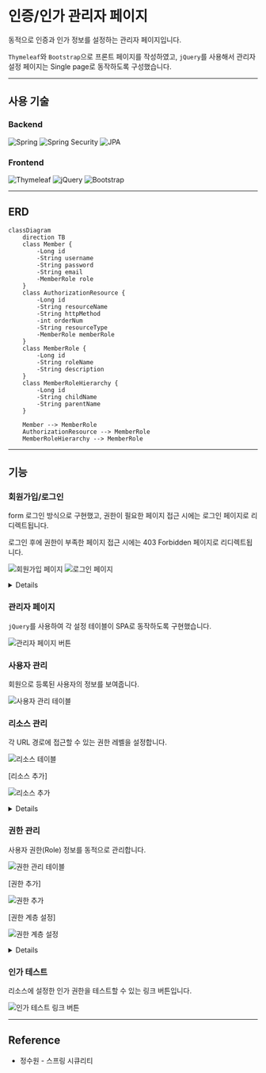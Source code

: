 # 인증/인가 관리자 페이지

동적으로 인증과 인가 정보를 설정하는 관리자 페이지입니다.

`Thymeleaf`와 `Bootstrap`으로 프론트 페이지를 작성하였고, `jQuery`를 사용해서 관리자 설정 페이지는 Single page로 동작하도록 구성했습니다. 

---

## 사용 기술

### Backend

![Spring](https://img.shields.io/badge/Spring-6DB33F.svg?&style=for-the-badge&logo=spring&logoColor=white)
![Spring Security](https://img.shields.io/badge/Spring%20Security-430098.svg?&style=for-the-badge&logo=spring&logoColor=white)
![JPA](https://img.shields.io/badge/JPA-007080.svg?&style=for-the-badge&logo=hibernate&logoColor=white)

### Frontend

![Thymeleaf](https://img.shields.io/badge/Thymeleaf-005F0F.svg?&style=for-the-badge&logo=thymeleaf&logoColor=white)
![jQuery](https://img.shields.io/badge/jQuery-0769AD.svg?&style=for-the-badge&logo=jquery&logoColor=white)
![Bootstrap](https://img.shields.io/badge/Bootstrap-7952B3.svg?&style=for-the-badge&logo=bootstrap&logoColor=white)

---
## ERD

```mermaid
classDiagram
    direction TB
    class Member {
        -Long id
        -String username
        -String password
        -String email
        -MemberRole role
    }
    class AuthorizationResource {
        -Long id
        -String resourceName
        -String httpMethod
        -int orderNum
        -String resourceType
        -MemberRole memberRole
    }
    class MemberRole {
        -Long id
        -String roleName
        -String description
    }
    class MemberRoleHierarchy {
        -Long id
        -String childName
        -String parentName
    }

    Member --> MemberRole
    AuthorizationResource --> MemberRole
    MemberRoleHierarchy --> MemberRole
```

---

## 기능

### 회원가입/로그인

form 로그인 방식으로 구현했고, 권한이 필요한 페이지 접근 시에는 로그인 페이지로 리디렉트됩니다.

로그인 후에 권한이 부족한 페이지 접근 시에는 403 Forbidden 페이지로 리디렉트됩니다.

![회원가입 페이지](https://user-images.githubusercontent.com/61798028/248839983-c78be08f-cf46-4b83-8983-fba6b7f3ad09.png)
![로그인 페이지](https://user-images.githubusercontent.com/61798028/248839980-0f9e3610-1123-4f1a-8769-2b00e10de286.png)

<details>

`UsernamePasswordAuthenticationFilter`는 폼 기반의 인증 기본 필터로 직접 인증 과정을 처리하지 않고 `Authentication(UsernamePasswordAuthenticationToken)`을 생성 후 `AuthenticationManager`에 전달하고, `AuthenticationManager`는 등록 된 `AuthenticationManager` 중 적절한 프로바이더를 찾아 실제 인증 작업을 위임합니다.

`Authentication`는 사용자의 인증 정보와 권한을 갖고 있고, 성공적으로 인증되면 `SecurityContext`에 저장됩니다.

`AuthenticationDetailsSource` 인터페이스는 `buildDetails`라는 메서드를 갖고 있고, `HttpServletRequest`를 매개변수로 받아 Remote IP, 세션 ID 등 웹 관련 정보를 담는 `WebAuthenticationDetails`를 생성합니다. 이 `WebAuthenticationDetails`는 `Authentication`의 `details` 속성에 저장됩니다.

</details>

### 관리자 페이지

`jQuery`를 사용하여 각 설정 테이블이 SPA로 동작하도록 구현했습니다.

![관리자 페이지 버튼](https://user-images.githubusercontent.com/61798028/248839986-94d71c48-f93c-4a5f-ae4b-be0f506268ab.png)

### 사용자 관리

회원으로 등록된 사용자의 정보를 보여줍니다.

![사용자 관리 테이블](https://user-images.githubusercontent.com/61798028/248839969-7c858017-4a85-4edb-b3b7-b95489a50502.png)

### 리소스 관리

각 URL 경로에 접근할 수 있는 권한 레벨을 설정합니다.

![리소스 테이블](https://user-images.githubusercontent.com/61798028/248840007-b11ac193-981c-428c-8075-015a2b5b1fd8.png)

[리소스 추가]

![리소스 추가](https://user-images.githubusercontent.com/61798028/248840010-82c10258-4d64-4945-9220-7f7e89924375.png)

<details>

인가 처리는 `FilterSecurityInterceptor` 필터에서 처리합니다. Spring Security가 제공하는 보안 필터 중에서 가장 마지막에 위치하는 필터이고, HTTP 요청에 대한 접근을 승인/거부 여부를 최종적으로 결정하는 역할을 합니다.

인증 여부를 먼저 체크하여 인증 객체부터 없으면 `AuthenticationException`을 발생시키고, 접근 권한이 없으면 `AccessDenieException`를 발생시킵니다.

`FilterInvocationSecurityMetadataSource` 인터페이스는 요청된 리소스에 대해 <ins>필요한 권한 정보를 제공</ins>하는 역할을 합니다.

- [UrlFilterInvocationSecurityMetadataSource](pratice/src/main/java/study/security/config/security/authorization/UrlFilterInvocationSecurityMetadataSource.java)

`FilterSecurityInterceptor`는 `FilterInvocationSecurityMetadataSource`에 해당 리소스(URL)에 대해 필요한 권한 정보를 요청하고, `FilterInvocationSecurityMetadataSource`는 필요한 권한 정보를 `ConfigAttribute`의 컬렉션 형태로 반환합니다.

`AccessDecisionManager`는 인증된 사용자의 접근 권한과 HTTP 요청 정보를 비교하여 접근 승인 여부를 결정하는 주체입니다. `AccessDecisionManager`는 `FilterInvocationSecurityMetadataSource`가 반환한 필요 권한 정보와 사용자의 권한 정보를 받아 승인 여부를 결정합니다.

`AccessDecisionManager`는 여러 개의 `AccessDecisionVoter`를 가질 수 있으며, 각 `AccessDecisionVoter`들은 인증된 사용자가 접근할 수 있는지 투표하는 역할을 합니다.

`AccessDecisionManager`의 유형으로는 `AffirmativeBased`, `ConsensusBased`, `UnanimousBased`가 있는데 보통 `AffirmativeBased`를 사용합니다.

```mermaid
sequenceDiagram
    사용자->>FilterSecurityInterceptor: URL 요청
    FilterSecurityInterceptor->>FilterInvocationSecurityMetadataSource: 이 URL에 대해 필요한 권한은 무엇인가요?
    FilterInvocationSecurityMetadataSource-->>FilterSecurityInterceptor: ConfigAttribute 컬렉션 형태의 필요한 권한 반환
    FilterSecurityInterceptor->>AccessDecisionManager: 사용자의 인증 정보와 ConfigAttribute 컬렉션 제출
    AccessDecisionManager->>AccessDecisionVoter: 사용자가 필요한 권한을 가지고 있는지 투표
    AccessDecisionVoter-->>AccessDecisionManager: 투표 결과 (승인, 거부, 기권)
    AccessDecisionManager-->>FilterSecurityInterceptor: 투표 결과에 따른 결정 (접근 승인 또는 거부)
    FilterSecurityInterceptor-->>사용자: 결정에 따른 접근 승인 또는 접근 거부

```

</details>

### 권한 관리

사용자 권한(Role) 정보를 동적으로 관리합니다.

![권한 관리 테이블](https://user-images.githubusercontent.com/61798028/248839993-a2d17ac8-d25a-4547-8a73-e3a64449df57.png)

[권한 추가]

![권한 추가](https://user-images.githubusercontent.com/61798028/248839996-88c5a8de-6dfe-443a-a2c2-52ae04900cc6.png)

[권한 계층 설정]

![권한 계층 설정](https://user-images.githubusercontent.com/61798028/248839989-c1fbfa40-bbc7-40d7-9516-cd3d67d4d840.png)

<details>

`RoleHierarchy`로 각 권한에 계층 관계를 설정하여, 상위 권한을 갖는 사용자가 하위 권한으로 설정 된 리소스에 접근이 가능합니다.

설정한 `RoleHierarchy`를 갖는 `RoleHierarchyVoter`를 생성하여 인가 Voter로 등록합니다.

[RoleHierarchy 적용 코드](pratice/src/main/java/study/security/config/security/authorization/AuthorizationBeans.java)

</details>

### 인가 테스트

리소스에 설정한 인가 권한을 테스트할 수 있는 링크 버튼입니다.

![인가 테스트 링크 버튼](https://user-images.githubusercontent.com/61798028/248840001-abcbaf19-4128-4ef4-8563-062d49c73693.png)

---

## Reference

- 정수원 - 스프링 시큐리티